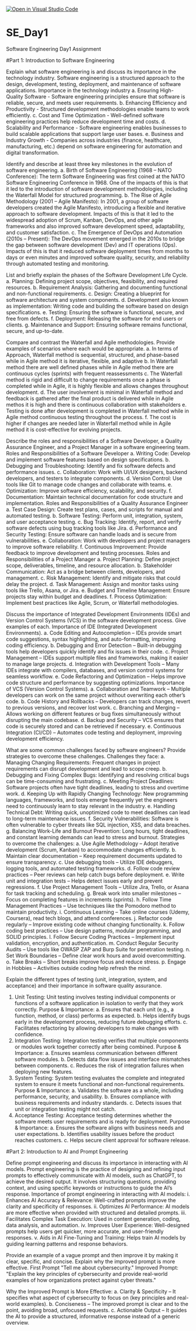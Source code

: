 [![Open in Visual Studio Code](https://classroom.github.com/assets/open-in-vscode-2e0aaae1b6195c2367325f4f02e2d04e9abb55f0b24a779b69b11b9e10269abc.svg)](https://classroom.github.com/online_ide?assignment_repo_id=18329619&assignment_repo_type=AssignmentRepo)
# SE_Day1
Software Engineering Day1 Assignment

#Part 1: Introduction to Software Engineering

Explain what software engineering is and discuss its importance in the technology industry.
Software engineering is a structured approach to the design, development, testing, deployment, and maintenance of software applications.
Importance in the technology industry
a. Ensuring High-Quality Software - Software engineering principles ensure that software is reliable, secure, and meets user requirements.
b. Enhancing Efficiency and Productivity - Structured development methodologies enable teams to work efficiently.
c. Cost and Time Optimization - Well-defined software engineering practices help reduce development time and costs.
d. Scalability and Performance - Software engineering enables businesses to build scalable applications that support large user bases.
e. Business and Industry Growth - Companies across industries (finance, healthcare, manufacturing, etc.) depend on software engineering for automation and digital transformation.


Identify and describe at least three key milestones in the evolution of software engineering.
a. Birth of Software Engineering (1968 – NATO Conference): The term Software Engineering was first coined at the NATO Software Engineering Conference in 1968. One of the impacts of this is that it led to the introduction of software development methodologies, including the Waterfall Model for structured programming.
b. The Rise of Agile Methodology (2001 – Agile Manifesto): In 2001, a group of software developers created the Agile Manifesto, introducing a flexible and iterative approach to software development. Impacts of this is that it led to the widespread adoption of Scrum, Kanban, DevOps, and other agile frameworks and also improved software development speed, adaptability, and customer satisfaction.
c. The Emergence of DevOps and Automation (2010s – Present): The DevOps movement emerged in the 2010s to bridge the gap between software development (Dev) and IT operations (Ops). Impacts of this is that it reduced software deployment times from months to days or even minutes and improved software quality, security, and reliability through automated testing and monitoring.


List and briefly explain the phases of the Software Development Life Cycle.
a. Planning: Defining project scope, objectives, feasibility, and required resources.
b. Requirement Analysis: Gathering and documenting functional and non-functional requirements.
c. Design: Creating a blueprint for software architecture and system components.
d. Development also known as implementation: Writing code and building the software based on design specifications.
e. Testing: Ensuring the software is functional, secure, and free from defects.
f. Deployment: Releasing the software for end users or clients.
g. Maintenance and Support: Ensuring software remains functional, secure, and up-to-date.


Compare and contrast the Waterfall and Agile methodologies. Provide examples of scenarios where each would be appropriate.
a. In terms of Approach, Waterfall method is	sequential, structured, and phase-based while in Agile method it is	iterative, flexible, and adaptive
b. In Waterfall method there are well	defined phases while in Agile method there are continuous cycles (sprints) with frequent reassessments
c. The Waterfall method is rigid and difficult to change requirements once a phase is completed	while in Agile, it is highly flexible and allows changes throughout development.
d. The user involvement	is minimal in Waterfall method and feedback is gathered after the final product is delivered while in Agile methos it is high and there is continuous collaboration with stakeholders
e. Testing is done after development is completed in Waterfall method while in Agile method continuous testing throughout the process.
f. The cost is higher if changes are needed later in Waterfall method while in Agile method it is cost-effective for evolving projects.



Describe the roles and responsibilities of a Software Developer, a Quality Assurance Engineer, and a Project Manager in a software engineering team.
Roles and Responsibilities of a Software Developer
  a. Writing Code: Develop and implement software features based on design specifications.
  b. Debugging and Troubleshooting: Identify and fix software defects and performance issues.
  c. Collaboration: Work with UI/UX designers, backend developers, and testers to integrate components.
  d. Version Control: Use tools like Git to manage code changes and collaborate with teams.
  e. Optimization: Improve software efficiency, scalability, and security.
  f. Documentation: Maintain technical documentation for code structure and implementation.
Roles and Responsibilities of a Quality Assurance Engineer
  a. Test Case Design: Create test plans, cases, and scripts for manual and automated testing.
  b. Software Testing: Perform unit, integration, system, and user acceptance testing.
  c. Bug Tracking: Identify, report, and verify software defects using bug tracking tools like Jira.
  d. Performance and Security Testing: Ensure software can handle loads and is secure from vulnerabilities.
  e. Collaboration: Work with developers and project managers to improve software reliability.
  f. Continuous Improvement: Provide feedback to improve development and testing processes.
Roles and Responsibilities of a Project Manager
  a. Project Planning: Define project scope, deliverables, timeline, and resource allocation.
  b. Stakeholder Communication: Act as a bridge between clients, developers, and management.
  c. Risk Management: Identify and mitigate risks that could delay the project.
  d. Task Management: Assign and monitor tasks using tools like Trello, Asana, or Jira.
  e. Budget and Timeline Management: Ensure projects stay within budget and deadlines.
  f. Process Optimization: Implement best practices like Agile, Scrum, or Waterfall methodologies.


Discuss the importance of Integrated Development Environments (IDEs) and Version Control Systems (VCS) in the software development process. Give examples of each.
Importance of IDE (Integrated Development Environments).
  a. Code Editing and Autocompletion – IDEs provide smart code suggestions, syntax highlighting, and auto-formatting, improving          coding efficiency.
  b. Debugging and Error Detection – Built-in debugging tools help developers quickly identify and fix issues in their code.
  c. Project Management – IDEs support multiple files and frameworks, making it easier to manage large projects.
  d. Integration with Development Tools – Many IDEs integrate with compilers, databases, and version control systems for seamless         workflow.
  e. Code Refactoring and Optimization – Helps improve code structure and performance by suggesting optimizations.
Importance of VCS (Version Control Systems).
  a. Collaboration and Teamwork – Multiple developers can work on the same project without overwriting each other’s code.
  b. Code History and Rollbacks – Developers can track changes, revert to previous versions, and recover lost work.
  c. Branching and Merging – Allows working on different features or bug fixes simultaneously without disrupting the main codebase.
  d. Backup and Security – VCS ensures that code is securely stored and can be retrieved if necessary.
  e. Continuous Integration (CI/CD) – Automates code testing and deployment, improving development efficiency.


What are some common challenges faced by software engineers? Provide strategies to overcome these challenges.
          Challenges they face:
  a. Managing Changing Requirements: Frequent changes in project requirements can disrupt development and lead to scope creep.
  b. Debugging and Fixing Complex Bugs: Identifying and resolving critical bugs can be time-consuming and frustrating.
  c. Meeting Project Deadlines: Software projects often have tight deadlines, leading to stress and overtime work.
  d. Keeping Up with Rapidly Changing Technology: New programming languages, frameworks, and tools emerge frequently yet the engineers need to continuously learn to stay relevant in the industry.
  e. Handling Technical Debt: Writing quick, unoptimized code to meet deadlines can lead to long-term maintenance issues.
  f. Security Vulnerabilities: Software is often vulnerable to cyber threats like SQL injection, XSS, and data breaches.
  g. Balancing Work-Life and Burnout Prevention: Long hours, tight deadlines, and constant learning demands can lead to stress and burnout.
          Strategies to overcome the challenges:
 a. Use Agile Methodology – Adopt iterative development (Scrum, Kanban) to accommodate changes efficiently.
 b. Maintain clear documentation – Keep requirement documents updated to ensure transparency.
 c. Use debugging tools – Utilize IDE debuggers, logging tools, and automated testing frameworks.
 d. Follow code review practices – Peer reviews can help catch bugs before deployment.
 e. Write unit and integration tests – Helps detect issues early and prevent regressions.
 f. Use Project Management Tools – Utilize Jira, Trello, or Asana for task tracking and scheduling.
 g. Break work into smaller milestones – Focus on completing features in increments (sprints).
 h. Follow Time Management Practices – Use techniques like the Pomodoro method to maintain productivity.
 i. Continuous Learning – Take online courses (Udemy, Coursera), read tech blogs, and attend conferences.
 j. Refactor code regularly – Improve existing code without changing functionality.
 k. Follow coding best practices – Use design patterns, modular programming, and SOLID principles.
 l. Follow Secure Coding Practices – Implement input validation, encryption, and authentication.
 m. Conduct Regular Security Audits – Use tools like OWASP ZAP and Burp Suite for penetration testing.
 n. Set Work Boundaries – Define clear work hours and avoid overcommitting.
 o. Take Breaks – Short breaks improve focus and reduce stress.
 p. Engage in Hobbies – Activities outside coding help refresh the mind.


Explain the different types of testing (unit, integration, system, and acceptance) and their importance in software quality assurance.
1. Unit Testing: Unit testing involves testing individual components or functions of a software application in isolation to verify that they work correctly.
Purpose & Importance:
  a. Ensures that each unit (e.g., a function, method, or class) performs as expected.
  b. Helps identify bugs early in the development process, reducing future debugging efforts.
  c. Facilitates refactoring by allowing developers to make changes with confidence.
2. Integration Testing: Integration testing verifies that multiple components or modules work together correctly after being combined.
Purpose & Importance:
  a. Ensures seamless communication between different software modules.
  b. Detects data flow issues and interface mismatches between components.
  c. Reduces the risk of integration failures when deploying new features.
3. System Testing: System testing evaluates the complete and integrated system to ensure it meets functional and non-functional requirements.
Purpose & Importance:
  a. Validates the software as a whole, including performance, security, and usability.
  b. Ensures compliance with business requirements and industry standards.
  c. Detects issues that unit or integration testing might not catch.
4. Acceptance Testing: Acceptance testing determines whether the software meets user requirements and is ready for deployment.
Purpose & Importance:
  a. Ensures the software aligns with business needs and user expectations.
  b. Identifies usability issues before the product reaches customers.
  c. Helps secure client approval for software release.
  

#Part 2: Introduction to AI and Prompt Engineering


Define prompt engineering and discuss its importance in interacting with AI models.
Prompt engineering is the practice of designing and refining input prompts to effectively communicate with AI models, such as ChatGPT, to achieve the desired output. It involves structuring questions, providing context, and using specific keywords or instructions to guide the AI’s response.
Importance of prompt engineering in interacting with AI models:
  i. Enhances AI Accuracy & Relevance: Well-crafted prompts improve the clarity and specificity of responses.
  ii. Optimizes AI Performance: AI models are more effective when provided with structured and detailed prompts.
  iii. Facilitates Complex Task Execution: Used in content generation, coding, data analysis, and automation.
  iv. Improves User Experience: Well-designed prompts help users get quicker, more accurate, and user-friendly responses.
  v. Aids in AI Fine-Tuning and Training: Helps train AI models by guiding learning patterns and response behaviors.


Provide an example of a vague prompt and then improve it by making it clear, specific, and concise. Explain why the improved prompt is more effective.
First Prompt
"Tell me about cybersecurity."
Improved Prompt:
"Explain the key principles of cybersecurity and provide real-world examples of how organizations protect against cyber threats."

Why the Improved Prompt is More Effective:
  a. Clarity & Specificity – It specifies what aspect of cybersecurity to focus on (key principles and real-world examples).
  b. Conciseness – The improved prompt is clear and to the point, avoiding broad, unfocused requests.
  c. Actionable Output – It guides the AI to provide a structured, informative response instead of a generic overview.
